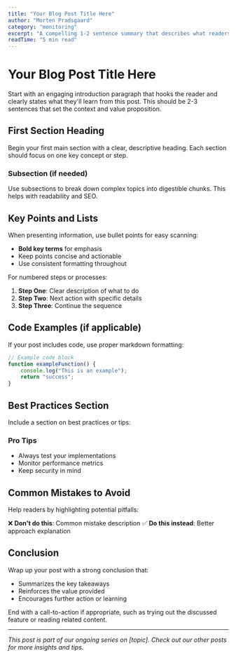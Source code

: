 ```yaml
---
title: "Your Blog Post Title Here"
author: "Morten Pradsgaard"
category: "monitoring"
excerpt: "A compelling 1-2 sentence summary that describes what readers will learn from this post. Keep it concise but informative."
readTime: "5 min read"
---
```


# Your Blog Post Title Here

Start with an engaging introduction paragraph that hooks the reader and clearly states what they'll learn from this post. This should be 2-3 sentences that set the context and value proposition.

## First Section Heading

Begin your first main section with a clear, descriptive heading. Each section should focus on one key concept or step.

### Subsection (if needed)

Use subsections to break down complex topics into digestible chunks. This helps with readability and SEO.

## Key Points and Lists

When presenting information, use bullet points for easy scanning:

- **Bold key terms** for emphasis
- Keep points concise and actionable
- Use consistent formatting throughout

For numbered steps or processes:

1. **Step One**: Clear description of what to do
2. **Step Two**: Next action with specific details
3. **Step Three**: Continue the sequence

## Code Examples (if applicable)

If your post includes code, use proper markdown formatting:

```javascript
// Example code block
function exampleFunction() {
    console.log("This is an example");
    return "success";
}
```

## Best Practices Section

Include a section on best practices or tips:

### Pro Tips
- Always test your implementations
- Monitor performance metrics
- Keep security in mind

## Common Mistakes to Avoid

Help readers by highlighting potential pitfalls:

❌ **Don't do this**: Common mistake description
✅ **Do this instead**: Better approach explanation

## Conclusion

Wrap up your post with a strong conclusion that:
- Summarizes the key takeaways
- Reinforces the value provided
- Encourages further action or learning

End with a call-to-action if appropriate, such as trying out the discussed feature or reading related content.

---

*This post is part of our ongoing series on [topic]. Check out our other posts for more insights and tips.* 